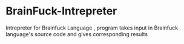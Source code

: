 # BrainFuck-Intrepreter
Intrepreter for Brainfuck Language , program takes input in Brainfuck language's source code and gives corresponding results
